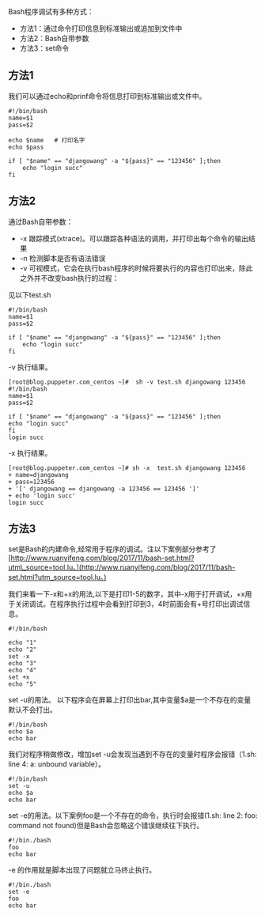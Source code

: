 Bash程序调试有多种方式：

* 方法1：通过命令打印信息到标准输出或追加到文件中
* 方法2：Bash自带参数
* 方法3：set命令

## 方法1

我们可以通过echo和prinf命令将信息打印到标准输出或文件中。

```
#!/bin/bash
name=$1
pass=$2

echo $name   # 打印名字
echo $pass 

if [ "$name" == "djangowang" -a "${pass}" == "123456" ];then
    echo "login succ"
fi
```

## 方法2

通过Bash自带参数：

* -x 跟踪模式\(xtrace\)。可以跟踪各种语法的调用，并打印出每个命令的输出结果
* -n 检测脚本是否有语法错误
* -v 可视模式，它会在执行bash程序的时候将要执行的内容也打印出来，除此之外并不改变bash执行的过程：

见以下test.sh

```
#!/bin/bash
name=$1
pass=$2

if [ "$name" == "djangowang" -a "${pass}" == "123456" ];then
    echo "login succ"
fi
```

-v 执行结果。

```
[root@blog.puppeter.com_centos ~]#  sh -v test.sh djangowang 123456
#!/bin/bash
name=$1
pass=$2

if [ "$name" == "djangowang" -a "${pass}" == "123456" ];then
echo "login succ"
fi
login succ
```

-x 执行结果。

```
[root@blog.puppeter.com_centos ~]# sh -x  test.sh djangowang 123456
+ name=djangowang
+ pass=123456
+ '[' djangowang == djangowang -a 123456 == 123456 ']'
+ echo 'login succ'
login succ
```

## 方法3

set是Bash的内建命令,经常用于程序的调试。注以下案例部分参考了[http://www.ruanyifeng.com/blog/2017/11/bash-set.html?utm\_source=tool.lu。](http://www.ruanyifeng.com/blog/2017/11/bash-set.html?utm_source=tool.lu。)

我们来看一下-x和+x的用法,以下是打印1-5的数字，其中-x用于打开调试，+x用于关闭调试。在程序执行过程中会看到打印到3，4时前面会有+号打印出调试信息。

```
#!/bin/bash

echo "1"
echo "2"
set -x
echo "3"
echo "4"
set +x
echo "5"
```

set -u的用法。 以下程序会在屏幕上打印出bar,其中变量$a是一个不存在的变量默认不会打出。

```
#!/bin/bash
echo $a
echo bar
```

我们对程序稍做修改，增加set -u会发现当遇到不存在的变量时程序会报错（1.sh: line 4: a: unbound variable）。

```
#!/bin/bash
set -u
echo $a
echo bar
```

set -e的用法。以下案例foo是一个不存在的命令，执行时会报错\(1.sh: line 2: foo: command not found\)但是Bash会忽略这个错误继续往下执行。

```
#!/bin./bash
foo
echo bar
```

-e 的作用就是脚本出现了问题就立马终止执行。

```
#!/bin./bash
set -e 
foo
echo bar
```



